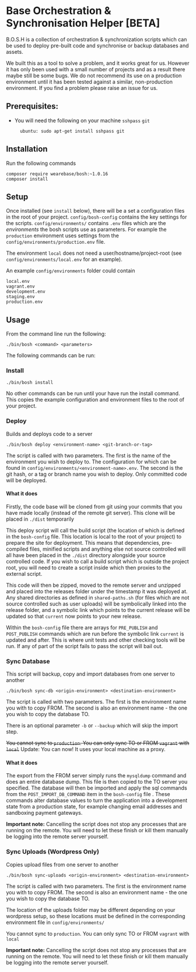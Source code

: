 # Base Orchestration & Synchronisation Helper [BETA]

B.O.S.H is a collection of orchestration & synchronization scripts which can be used to deploy pre-built code and synchronise or backup databases and assets.

We built this as a tool to solve a problem, and it works great for us. However it has only been used with a small number of projects and as a result there maybe still be some bugs. We do not recommend its use on a production environment until it has been tested against a similar, non-production environment. If you find a problem please raise an issue for us.

## Prerequisites:
 
* You will need the following on your machine `sshpass` `git`

        ubuntu: sudo apt-get install sshpass git

## Installation

Run the following commands

    composer require wearebase/bosh:~1.0.16
    composer install

## Setup

Once installed (see `install` below), there will be a set a configuration files in the root of your project.
`config/bosh-config` contains the key settings for the scripts. `config/environments/` contains `.env` files which are the *environments* the bosh scripts use as parameters. 
For example the `production` environment uses settings from the `config/environments/production.env` file.

The environment `local` does not need a user/hostname/project-root (see `config/environments/local.env` for an example). 

An example `config/environments` folder could contain

    local.env
    vagrant.env
    development.env
    staging.env
    production.env

## Usage

From the command line run the following:

    ./bin/bosh <command> <parameters>
    
The following commands can be run:

### Install

    ./bin/bosh install
     
No other commands can be run until your have run the install command.
This copies the example configuration and environment files to the root of your project.

### Deploy

Builds and deploys code to a server

    ./bin/bosh deploy <environment-name> <git-branch-or-tag>
    
The script is called with two parameters. The first is the name of the environment you wish to deploy to. The configuration for which can be found in `config/environments/<environment-name>.env`. The second is the git hash, or a tag or branch name you wish to deploy. Only committed code will be deployed.

#### What it does

Firstly, the code base will be cloned from git using your commits that you have made locally (instead of the remote git server). This clone will be placed in `./dist` temporarily

This deploy script will call the build script (the location of which is defined in the `bosh-config` file. This location is local to the root of your project) to prepare the site for deployment. This means that dependencies, pre-compiled files, minified scripts and anything else not source controlled will all have been placed in the `./dist` directory alongside your source controlled code. If you wish to call a build script which is outside the project root, you will need to create a script inside which then proxies to the external script.

This code will then be zipped, moved to the remote server and unzipped and placed into the releases folder under the timestamp it was deployed at. Any shared directories as defined in `shared-paths.sh` (for files which are not source controlled such as user uploads) will be symbolically linked into the release folder, and a symbolic link which points to the current release will be updated so that `current` now points to your new release.

Within the `bosh-config` file there are arrays for `PRE_PUBLISH` and `POST_PUBLISH` commands which are run before the symbolic link `current` is updated and after. This is where unit tests and other checking tools will be run. If any of part of the script fails to pass the script will bail out.

### Sync Database

This script will backup, copy and import databases from one server to another

    ./bin/bosh sync-db <origin-environment> <destination-environment>
    
The script is called with two parameters. The first is the environment name you with to copy FROM. The second is also an environment name - the one you wish to copy the database TO.

There is an optional parameter `-b` or `--backup` which will skip the import step.

~~You cannot sync to `production`. You can only sync TO or FROM `vagrant` with `local`~~
Update: You can now! It uses your local machine as a proxy.

#### What it does

The export from the FROM server simply runs the `mysqldump` command and does an entire database dump. This file is then copied to the TO server you specified. The database will then be imported and apply the sql commands from the `POST_IMPORT_DB_COMMAND` item in the `bosh-config` file . These commands alter database values to turn the application into a development state from a production state, for example changing email addresses and sandboxing payment gateways.

**Important note:** Cancelling the script does not stop any processes that are running on the remote. You will need to let these finish or kill them manually be logging into the remote server yourself.

### Sync Uploads (Wordpress Only)

Copies upload files from one server to another

    ./bin/bosh sync-uploads <origin-environment> <destination-environment>
    
The script is called with two parameters. The first is the environment name you with to copy FROM. The second is also an environment name - the one you wish to copy the database TO.

The location of the uploads folder may be different depending on your wordpress setup, so these locations must be defined in the corresponding environment file in `config/environments/`

You cannot sync to `production`. You can only sync TO or FROM `vagrant` with `local`

**Important note:** Cancelling the script does not stop any processes that are running on the remote. You will need to let these finish or kill them manually be logging into the remote server yourself.
